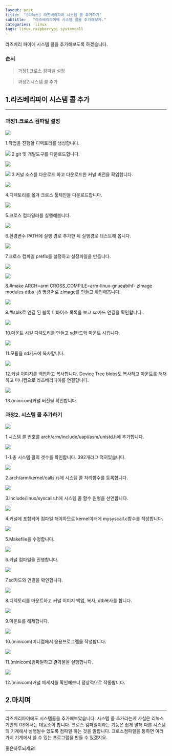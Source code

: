 ```yaml
---
layout: post
title:  "[리눅스] 라즈베리파이 시스템 콜 추가하기"
subtitle:   "라즈베리파이에 시스템 콜을 추가해보자."
categories:  linux
tags: linux raspberrypi systemcall
---
```


라즈베리 파이에 시스템 콜을 추가해보도록 하겠습니다.

### 순서

> 과정1.크로스 컴파일 설정


> 과정2.시스템 콜 추가

## 1.라즈베리파이 시스템 콜 추가
---

### 과정1.크로스 컴파일 설정

[![](http://postfiles2.naver.net/20160424_177/zooqzqz_1461481203041N6a5T_PNG/1.PNG?type=w773)](#)

1.작업을 진행할 디렉토리를 생성합니다.

[![](http://postfiles14.naver.net/20160424_45/zooqzqz_1461481203354OjTb3_PNG/2.PNG?type=w773)](#)
2.git 및 개발도구를 다운로드합니다.

[![](http://postfiles12.naver.net/20160424_283/zooqzqz_1461481203516pIWyB_PNG/3.PNG?type=w773)](#) 

[![](http://postfiles15.naver.net/20160424_158/zooqzqz_1461481203722pjJ1g_PNG/4.PNG?type=w773)](#) 
3.커널 소스를 다운로드 하고 다운로드한 커널 버전을 확입합니다.

[![](http://postfiles11.naver.net/20160424_122/zooqzqz_1461481203948hzGu6_PNG/5.PNG?type=w773)](#)

4.디렉토리를 옮겨 크로스 툴체인을 다운로드합니다.


[![](http://postfiles2.naver.net/20160424_273/zooqzqz_1461481204286F0PAo_PNG/6.PNG?type=w773)](#)

5.크로스 컴파일러를 실행해봅니다.

[![](http://postfiles7.naver.net/20160424_198/zooqzqz_1461481204527mgTjo_PNG/6-1.PNG?type=w773)](#)

6.환경변수 PATH에 실행 경로 추가한 뒤 실행경로 테스트해 봅니다.

[![](http://postfiles6.naver.net/20160424_101/zooqzqz_1461481204688i0AqG_PNG/7.PNG?type=w773)](#)

7.크로스 컴파일 prefix를 설정하고 설정파일을 만듭니다.

   [![](http://postfiles12.naver.net/20160424_251/zooqzqz_1461481205062IamwI_PNG/8-1.PNG?type=w773)](#) 

   [![](http://postfiles8.naver.net/20160424_135/zooqzqz_1461481205231PNUbh_PNG/9.PNG?type=w773)](#)

8.#make ARCH=arm CROSS_COMPILE=arm-linux-gnueabihf- zImage modules dtbs -j5 명령어로 zImage를 만들고 확인해봅니다.

[![](http://postfiles13.naver.net/20160424_108/zooqzqz_1461481205687SnzYj_PNG/11.PNG?type=w773)](#)

9.#lsblk로 연결 된 블록 디바이스 목록을 보고 sd카드 연결을 확인합니다..

[![](http://postfiles3.naver.net/20160424_18/zooqzqz_1461481205935JBbXc_PNG/12-1.PNG?type=w773)](#)

10.마운트 시킬 디렉토리를 만들고 sd카드와 마운트 시킵니다.

[![](http://postfiles9.naver.net/20160424_296/zooqzqz_1461481206141KMaWs_PNG/13.PNG?type=w773)](#)

11.모듈을 sd카드에 복사합니다.

[![](http://postfiles16.naver.net/20160424_63/zooqzqz_1461481206307e12IA_PNG/14.PNG?type=w773)](#)

12.커널 이미지를 백업하고 복사합니다. Device Tree blobs도 복사하고 마운트를 해재하고 미니컴으로 라즈베리파이를 연결합니다.

[![](http://postfiles13.naver.net/20160424_252/zooqzqz_1461481206777ohw1A_PNG/15.PNG?type=w773)](#)

13.(minicom)커널 버전을 확인합니다.

### 과정2. 시스템 콜 추가하기

[![](http://postfiles2.naver.net/20160424_1/zooqzqz_1461481206972CKqWT_PNG/16.PNG?type=w773)](#)

1.시스템 콜 번호를 arch/arm/include/uapi/asm/unistd.h에 추가합니다.

[![](http://postfiles11.naver.net/20160424_42/zooqzqz_1461481207284dIdzh_PNG/17.PNG?type=w773)](#)

1-1.총 시스템 콜의 갯수를 확인합니다. 392개라고 적혀있습니다.

[![](http://postfiles13.naver.net/20160424_236/zooqzqz_1461481207449601CR_PNG/18.PNG?type=w773)](#)

2.arch/arm/kernel/calls./s에 시스템 콜 처리함수를 등록합니다.

[![](http://postfiles5.naver.net/20160424_180/zooqzqz_1461481207647DL2IK_PNG/19.PNG?type=w773)](#)

3.include/linux/syscalls.h에 시스템 콜 함수 원형을 선언합니다.

[![](http://postfiles11.naver.net/20160424_266/zooqzqz_14614812078913n0w1_PNG/20.PNG?type=w773)](#) 

4.커널에 포함되어 컴파일 해야하므로 kernel아래에 mysyscall.c함수를 작성합니다.

[![](http://postfiles2.naver.net/20160424_273/zooqzqz_1461481208105Klayn_PNG/21.PNG?type=w773)](#)

5.Makefile을 수정합니다.

[![](http://postfiles4.naver.net/20160424_131/zooqzqz_1461481208278Vm2qJ_PNG/22.PNG?type=w773)](#)

6.커널 컴파일을 진행합니다.

[![](http://postfiles1.naver.net/20160424_192/zooqzqz_1461481208490LjByh_PNG/23.PNG?type=w773)](#)

7.sd카드와 연결을 확인합니다.

[![](http://postfiles11.naver.net/20160424_202/zooqzqz_1461481208775lnkoC_PNG/24.PNG?type=w773)](#)

8.디렉토리를 마운트하고 커널 이미지 백업, 복사, dtb복사를 합니다.

[![](http://postfiles4.naver.net/20160424_291/zooqzqz_1461481209102fusw7_PNG/24-1.PNG?type=w773)](#)

9.마운트를 해제합니다.

[![](http://postfiles12.naver.net/20160424_139/zooqzqz_1461481209313vKaTo_PNG/25-1.PNG?type=w773)](#)

10.(minicom)미니컴에서 응용프로그램을 작성합니다.

[![](http://postfiles5.naver.net/20160424_260/zooqzqz_1461481209721cFRr0_PNG/26-1.PNG?type=w773)](#)

11.(minicom)컴파일하고 결과물을 실행합니다.

[![](http://postfiles2.naver.net/20160424_1/zooqzqz_1461481209605g3te0_PNG/26.PNG?type=w773)](#)

12.(minicom)커널 메세지를 확인해보니 정상적으로 작동합니다.

## 2.마치며
---

라즈베리파이에도 시스템콜을 추가해보았습니다. 시스템 콜 추가라는게 사실은 리눅스 기반의 OS에서는 대동소이 합니다. 크로스 컴파일이라는 기능은 쉽게 말해 다른 시스템의 기계에서 실행될수 있도록 컴파일 하는 것을 말합니다. 크로스컴파일을 통하면 여러가지 기계에서 쓸 수 있는 프로그램을 만들 수 있겠지요. 

좋은하루되세요!
